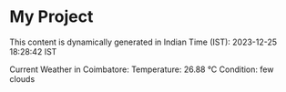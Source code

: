 # My Project

This content is dynamically generated in Indian Time (IST): 2023-12-25 18:28:42 IST


Current Weather in Coimbatore:
Temperature: 26.88 °C
Condition: few clouds
